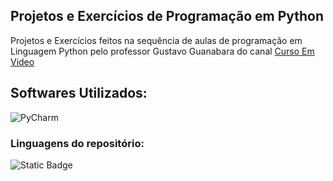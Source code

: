 ## Projetos e Exercícios de Programação em Python

  <p align="left">
    Projetos e Exercícios feitos na sequência de aulas de programação em Linguagem Python pelo professor Gustavo Guanabara do canal 
   <a href="https://www.youtube.com/@CursoemVideo">Curso Em Video</a>
  </p>
</div>

<h2 align="left">
  Softwares Utilizados:
</h2>

![PyCharm](https://img.shields.io/badge/PyCharm-000000.svg?&style=for-the-badge&logo=PyCharm&logoColor=white)

### Linguagens do repositório:

<img alt="Static Badge" src="https://img.shields.io/badge/--_?style=for-the-badge&label=Python&labelColor=%233572A5&color=%2300000000">
